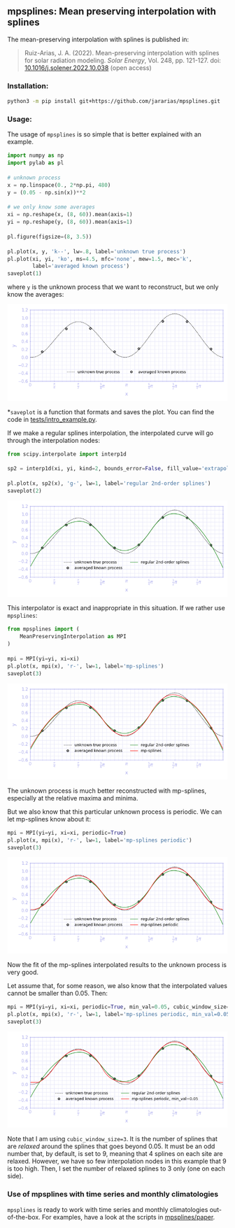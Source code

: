 ## mpsplines: Mean preserving interpolation with splines

The mean-preserving interpolation with splines is published in:

> Ruiz-Arias, J. A. (2022). Mean-preserving interpolation with splines for solar radiation modeling. _Solar Energy_, Vol. 248, pp. 121-127. doi: [10.1016/j.solener.2022.10.038](https://doi.org/10.1016/j.solener.2022.10.038) (open access)

### Installation:

```bash
python3 -m pip install git+https://github.com/jararias/mpsplines.git
```

### Usage:

The usage of ```mpsplines``` is so simple that is better explained with an example.

```python
import numpy as np
import pylab as pl

# unknown process
x = np.linspace(0., 2*np.pi, 480)
y = (0.05 - np.sin(x))**2

# we only know some averages
xi = np.reshape(x, (8, 60)).mean(axis=1)
yi = np.reshape(y, (8, 60)).mean(axis=1)

pl.figure(figsize=(8, 3.5))

pl.plot(x, y, 'k--', lw=.8, label='unknown true process')
pl.plot(xi, yi, 'ko', ms=4.5, mfc='none', mew=1.5, mec='k',
        label='averaged known process')
saveplot(1)
```

where ```y``` is the unknown process that we want to reconstruct, but we only know the averages:

![interpolation nods](assets/figure_01.png)

*```saveplot``` is a function that formats and saves the plot. You can find the code in [tests/intro_example.py](https://github.com/jararias/mpsplines/blob/5507cb12bb125ad09395e96534beeb745623a687/tests/intro_example.py).

If we make a regular splines interpolation, the interpolated curve will go through the interpolation nodes:

```python
from scipy.interpolate import interp1d

sp2 = interp1d(xi, yi, kind=2, bounds_error=False, fill_value='extrapolate')

pl.plot(x, sp2(x), 'g-', lw=1, label='regular 2nd-order splines')
saveplot(2)
```

![regular splines](assets/figure_02.png)

This interpolator is exact and inappropriate in this situation. If we rather use ```mpsplines```:

```python
from mpsplines import (
    MeanPreservingInterpolation as MPI
)

mpi = MPI(yi=yi, xi=xi)
pl.plot(x, mpi(x), 'r-', lw=1, label='mp-splines')
saveplot(3)
```

![mpsplines plain](assets/figure_03.png)

The unknown process is much better reconstructed with mp-splines, especially at the relative maxima and minima.

But we also know that this particular unknown process is periodic. We can let mp-splines know about it:

```python
mpi = MPI(yi=yi, xi=xi, periodic=True)
pl.plot(x, mpi(x), 'r-', lw=1, label='mp-splines periodic')
saveplot(3)
```

![mpsplines plain](assets/figure_04.png)

Now the fit of the mp-splines interpolated results to the unknown process is very good.

Let assume that, for some reason, we also know that the interpolated values cannot be smaller than 0.05. Then:

```python
mpi = MPI(yi=yi, xi=xi, periodic=True, min_val=0.05, cubic_window_size=3)
pl.plot(x, mpi(x), 'r-', lw=1, label='mp-splines periodic, min_val=0.05')
saveplot(3)
```

![mpsplines plain](assets/figure_05.png)

Note that I am using ```cubic_window_size=3```. It is the number of splines that are _relaxed_ around the splines that goes beyond 0.05. It must be an odd number that, by default, is set to 9, meaning that 4 splines on each site are relaxed. However, we have so few interpolation nodes in this example that 9 is too high. Then, I set the number of relaxed splines to 3 only (one on each side).

### Use of mpsplines with time series and monthly climatologies

```mpsplines``` is ready to work with time series and monthly climatologies out-of-the-box. For examples, have a look at the scripts in [mpsplines/paper](https://github.com/jararias/mpsplines/tree/paper).
